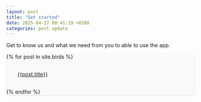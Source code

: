 ```yaml
---
layout: post
title: "Get started"
date: 2025-04-27 00:41:19 +0200
categories: post update
---
```


Get to know us and what we need from you to able to use the app.

<style>
.card{
    background-color: #f9f9f9;
    border-radius: 8px;
    box-shadow: 0 2px 4px rgba(0,0,0,0.1);
    overflow: hidden;
   
}

.card h3{
    margin-top: 0;
    margin-bottom: 10px;
}
.card p {
    margin: 10px;
    padding: 20px;
    
}
</style>

<div class="card">
  {% for post in site.birds %}
  <div>
    <a href="{{post.url|relative_url}}">
      <p>{{post.title}}</p>
    </a>
  </div>
  {% endfor %}
</div>
